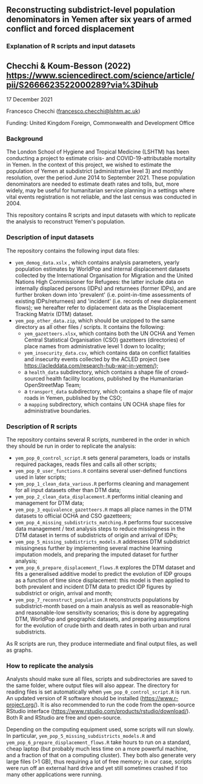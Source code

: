 ## Reconstructing subdistrict-level population denominators in Yemen after six years of armed conflict and forced displacement
### Explanation of R scripts and input datasets
Checchi & Koum-Besson (2022) https://www.sciencedirect.com/science/article/pii/S2666623522000289?via%3Dihub
-----------------------

17 December 2021

Francesco Checchi (francesco.checchi@lshtm.ac.uk)

Funding: United Kingdom Foreign, Commonwealth and Development Office

### Background
The London School of Hygiene and Tropical Medicine (LSHTM) has been conducting a project to estimate crisis- and COVID-19-attributable mortality in Yemen. In the context of this project, we wished to estimate the population of Yemen at subdistrict (administrative level 3) and monthly resolution, over the period June 2014 to September 2021. These population denominators are needed to estimate death rates and tolls, but, more widely, may be useful for humanitarian service planning in a settings where vital events registration is not reliable, and the last census was conducted in 2004.

This repository contains R scripts and input datasets with which to replicate the analysis to reconstruct Yemen's population.

### Description of input datasets
The repository contains the following input data files:

* `yem_demog_data.xslx` , which contains analysis parameters, yearly population estimates by WorldPop and internal displacement datasets collected by the International Organisation for Migration and the United Nations High Commissioner for Refugees: the latter include data on internally displaced persons (IDPs) and returnees (former IDPs), and are further broken down into 'prevalent' (i.e. point-in-time assessments of existing IDPs/returnees) and 'incident' (i.e. records of new displacement flows); we hereafter refer to diplacement data as the Displacement Tracking Matrix (DTM) dataset.
* `yem_pop_other_data.zip`, which should be unzipped to the same directory as all other files / scripts. It contains the following:
  * `yem_gazetteers.xlsx`, which contains both the UN OCHA and Yemen Central Statistical Organisation (CSO) gazetteers (directories) of place names from administrative level 1 down to locality;
  * `yem_insecurity_data.csv`, which contains data on conflict fatalities and insecurity events collected by the ACLED project (see https://acleddata.com/research-hub-war-in-yemen/);
  * a `health_data` subdirectory, which contains a shape file of crowd-sourced health facility locations, published by the Humanitarian OpenStreetMap Team;
  * a `transport_data` subdirectory, which contains a shape file of major roads in Yemen, published by the CSO;
  * a `mapping` subdirectory, which contains UN OCHA shape files for administrative boundaries.

### Description of R scripts
The repository contains several R scripts, numbered in the order in which they should be run in order to replicate the analysis:
* `yem_pop_0_control_script.R` sets general parameters, loads or installs required packages, reads files and calls all other scripts;
* `yem_pop_0_user_functions.R` contains several user-defined functions used in later scripts;
* `yem_pop_1_clean_data_various.R` performs cleaning and management for all input datasets other than DTM data;
* `yem_pop_2_clean_data_displacement.R` performs initial cleaning and management for DTM data; 
* `yem_pop_3_equivalence_gazetteers.R` maps all place names in the DTM datasets to official OCHA and CSO gazetteers;
* `yem_pop_4_missing_subdistricts_matching.R` performs four successive data management / text analysis steps to reduce missingness in the DTM dataset in terms of subdistricts of origin and arrival of IDPs;
* `yem_pop_5_missing_subdistricts_models.R` addresses DTM subdistrict missingness further by implementing several machine learning imputation models, and preparing the imputed dataset for further analysis;
* `yem_pop_6_prepare_displacement_flows.R` explores the DTM dataset and fits a generalised additive model to predict the evolution of IDP groups as a function of time since displacement: this model is then applied to both prevalent and incident DTM data to predict IDP figures by subdistrict or origin, arrival and month;
* `yem_pop_7_reconstruct_population.R` reconstructs populations by subdistrict-month based on a main analysis as well as reasonable-high and reasonable-low sensitivity scenarios; this is done by aggregating DTM, WorldPop and geographic datasets, and preparing assumptions for the evolution of crude birth and death rates in both urban and rural subdistricts.

As R scripts are run, they produce intermediate and final output files, as well as graphs.

### How to replicate the analysis
Analysts should make sure all files, scripts and subdirectories are saved to the same folder, where output files will also appear. The directory for reading files is set automatically when `yem_pop_0_control_script.R` is run. An updated version of R software should be installed (https://www.r-project.org/). It is also recommended to run the code from the open-source RStudio interface (https://www.rstudio.com/products/rstudio/download/). Both R and RStudio are free and open-source.

Depending on the computing equipment used, some scripts will run slowly. In particular, `yem_pop_5_missing_subdistricts_models.R` and `yem_pop_6_prepare_displacement_flows.R` take hours to run on a standard, cheap laptop (but probably much less time on a more powerful machine, and a fraction of that on a computing cluster). They both also generate very large files (>1 GB), thus requiring a lot of free memory; in our case, scripts were run off an external hard drive and yet still sometimes crashed if too many other applications were running.



